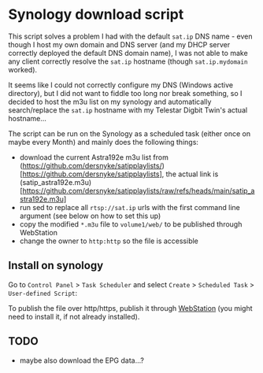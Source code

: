 # Synology download script

This script solves a problem I had with the default `sat.ip` DNS name - even though I host my own 
domain and DNS server (and my DHCP server correctly deployed the default DNS domain name), 
I was not able to make any client correctly resolve the `sat.ip` hostname (though `sat.ip.mydomain` worked).

It seems like I could not correctly configure my DNS (Windows active directory), but I did not want to
fiddle too long nor break something, so I decided to host the m3u list on my synology and
automatically search/replace the `sat.ip` hostname with my Telestar Digbit Twin's actual hostname...

The script can be run on the Synology as a scheduled task (either once on maybe every Month) and mainly
does the following things:

- download the current Astra192e m3u list from (https://github.com/dersnyke/satipplaylists/)[https://github.com/dersnyke/satipplaylists], the actual link is (satip_astra192e.m3u)[https://github.com/dersnyke/satipplaylists/raw/refs/heads/main/satip_astra192e.m3u]
- run sed to replace all `rtsp://sat.ip` urls with the first command line argument (see below on how to set this up)
- copy the modified `*.m3u` file to `volume1/web/` to be published through WebStation
- change the owner to `http:http` so the file is accessible

## Install on synology

Go to `Control Panel` > `Task Scheduler` and select `Create` > `Scheduled Task` > `User-defined Script`:

To publish the file over http/https, publish it through [WebStation](https://kb.synology.com/en-global/DSM/help/WebStation/application_webserv_desc) (you might need to install it, if not already installed).

## TODO

- maybe also download the EPG data...?
